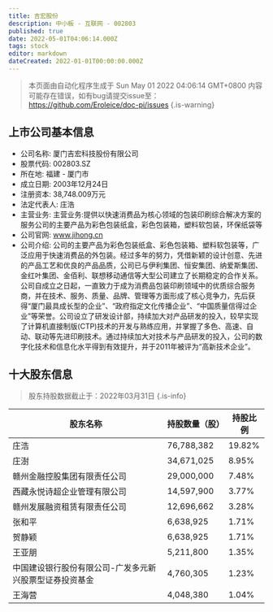 ```yaml
---
title: 吉宏股份
description: 中小板 - 互联网 - 002803
published: true
date: 2022-05-01T04:06:14.000Z
tags: stock
editor: markdown
dateCreated: 2022-01-01T00:00:00.000Z
---
```


> 本页面由自动化程序生成于 Sun May 01 2022 04:06:14 GMT+0800
> 内容可能存在错误，如有bug请提交issue至：https://github.com/Eroleice/doc-pi/issues
{.is-warning}

## 上市公司基本信息
- 公司名称: 厦门吉宏科技股份有限公司
- 股票代码: 002803.SZ
- 所在地: 福建 - 厦门市
- 成立日期: 2003年12月24日
- 注册资本: 38,748.009万元
- 法定代表人: 庄浩
- 主营业务: 主营业务:提供以快速消费品为核心领域的包装印刷综合解决方案的服务公司的主要产品为彩色包装纸盒，彩色包装箱，塑料软包装，环保纸袋等
- 公司官网: www.jihong.cn
- 公司介绍: 公司的主要产品为彩色包装纸盒、彩色包装箱、塑料软包装等，广泛应用于快速消费品的外包装。经过多年的努力，凭借新颖的设计创意、先进的产品工艺和优良的产品品质，公司已与伊利集团、恒安集团、纳爱斯集团、金红叶集团、金佰利、联想移动通信等大型公司建立了长期稳定的合作关系。公司自成立之日起，一直致力于成为消费品包装印刷领域中的优质综合服务商，并在技术、服务、质量、品牌、管理等方面形成了核心竞争力，先后获得“厦门最具成长型的企业”、“政府指定文化传播企业”、“中国质量信得过企业”等荣誉。公司设立了研发设计部，持续加大对产品研发的投入，较早实现了计算机直接制版(CTP)技术的开发与熟练应用，并掌握了多色、高速、自动、联动等先进印刷技术。通过持续加大对技术与产品研发的投入，公司的数字化技术和信息化水平得到有效提升，并于2011年被评为“高新技术企业”。


## 十大股东信息
> 股东持股数据截止于：2022年03月31日
{.is-info}

| 股东名称 | 持股数量（股） | 持股比例 |
| --- | --- | --- |
| 庄浩 | 76,788,382 | 19.82% |
| 庄澍 | 34,671,025 | 8.95% |
| 赣州金融控股集团有限责任公司 | 29,000,000 | 7.48% |
| 西藏永悦诗超企业管理有限公司 | 14,597,900 | 3.77% |
| 赣州发展融资租赁有限责任公司 | 12,696,662 | 3.28% |
| 张和平 | 6,638,925 | 1.71% |
| 贺静颖 | 6,638,925 | 1.71% |
| 王亚朋 | 5,211,800 | 1.35% |
| 中国建设银行股份有限公司-广发多元新兴股票型证券投资基金 | 4,760,305 | 1.23% |
| 王海营 | 4,048,380 | 1.04% |




